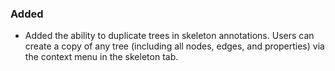 ### Added
- Added the ability to duplicate trees in skeleton annotations. Users can create a copy of any tree (including all nodes, edges, and properties) via the context menu in the skeleton tab.
